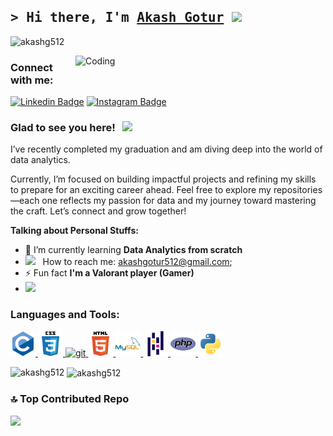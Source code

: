 ### <h2><samp>&gt; Hi there, I'm <a href="https://gkassym.netlify.app" target="_blank">Akash Gotur</a> <img src="https://media.giphy.com/media/hvRJCLFzcasrR4ia7z/giphy.gif" width="25"> </samp></h2>

<p align="left"> <img src="https://komarev.com/ghpvc/?username=akashg512&label=Profile%20views&color=0e75b6&style=flat" alt="akashg512" /> </p>
<img align="right" alt="Coding" width="400" src="https://s4.ezgif.com/tmp/ezgif-4-7d63f8d439.gif">

<h3 align="left">Connect with me:</h3>

[![Linkedin Badge](https://img.shields.io/badge/-LinkedIn-0e76a8?style=flat-square&logo=Linkedin&logoColor=white)](https://www.linkedin.com/in/akash-gotur-b512512ba/)
[![Instagram Badge](https://img.shields.io/badge/-Instagram-e4405f?style=flat-square&logo=Instagram&logoColor=white)](https://www.instagram.com/yng._flexy/)


### Glad to see you here! &nbsp; ![](https://visitor-badge.glitch.me/badge?page_id=Gapur.Gapur)

I’ve recently completed my graduation and am diving deep into the world of data analytics.

Currently, I’m focused on building impactful projects and refining my skills to prepare for an exciting career ahead. Feel free to explore my repositories—each one reflects my passion for data and my journey toward mastering the craft. Let’s connect and grow together!

  

**Talking about Personal Stuffs:**

- 🌱 I’m currently learning **Data Analytics from scratch**
- <img src="https://github.com/Gapur/Gapur/blob/main/assets/letterbox.gif?raw=true" width="21" />&nbsp;&nbsp;  How to reach me: akashgotur512@gmail.com;
- ⚡ Fun fact **I'm a Valorant player (Gamer)**
- <img src="https://github.com/Gapur/Gapur/blob/main/assets/doc.gif?raw=true" width="21" />&nbsp;&nbsp;

<h3 align="left">Languages and Tools:</h3>
<p align="left"> <a href="https://www.cprogramming.com/" target="_blank" rel="noreferrer"> <img src="https://raw.githubusercontent.com/devicons/devicon/master/icons/c/c-original.svg" alt="c" width="40" height="40"/> </a> <a href="https://www.w3schools.com/css/" target="_blank" rel="noreferrer"> <img src="https://raw.githubusercontent.com/devicons/devicon/master/icons/css3/css3-original-wordmark.svg" alt="css3" width="40" height="40"/> </a> <a href="https://git-scm.com/" target="_blank" rel="noreferrer"> <img src="https://www.vectorlogo.zone/logos/git-scm/git-scm-icon.svg" alt="git" width="40" height="40"/> </a> <a href="https://www.w3.org/html/" target="_blank" rel="noreferrer"> <img src="https://raw.githubusercontent.com/devicons/devicon/master/icons/html5/html5-original-wordmark.svg" alt="html5" width="40" height="40"/> </a> <a href="https://www.mysql.com/" target="_blank" rel="noreferrer"> <img src="https://raw.githubusercontent.com/devicons/devicon/master/icons/mysql/mysql-original-wordmark.svg" alt="mysql" width="40" height="40"/> </a> <a href="https://pandas.pydata.org/" target="_blank" rel="noreferrer"> <img src="https://raw.githubusercontent.com/devicons/devicon/2ae2a900d2f041da66e950e4d48052658d850630/icons/pandas/pandas-original.svg" alt="pandas" width="40" height="40"/> </a> <a href="https://www.php.net" target="_blank" rel="noreferrer"> <img src="https://raw.githubusercontent.com/devicons/devicon/master/icons/php/php-original.svg" alt="php" width="40" height="40"/> </a> <a href="https://www.python.org" target="_blank" rel="noreferrer"> <img src="https://raw.githubusercontent.com/devicons/devicon/master/icons/python/python-original.svg" alt="python" width="40" height="40"/> </a> </p>

<p><img align="left" src="https://github-readme-stats.vercel.app/api/top-langs?username=akashg512&show_icons=true&locale=en&layout=compact" alt="akashg512" /></p>

<p>&nbsp;<img align="center" src="https://github-readme-stats.vercel.app/api?username=akashg512&show_icons=true&locale=en" alt="akashg512" /></p>

### 🔝 Top Contributed Repo
![](https://github-contributor-stats.vercel.app/api?username=AkashG512&limit=5&theme=flat&combine_all_yearly_contributions=true)
